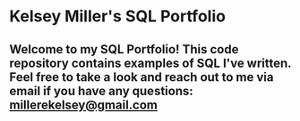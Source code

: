 # Kelsey Miller's SQL Portfolio

## Welcome to my SQL Portfolio! This code repository contains examples of SQL I've written. Feel free to take a look and reach out to me via email if you have any questions: millerekelsey@gmail.com

